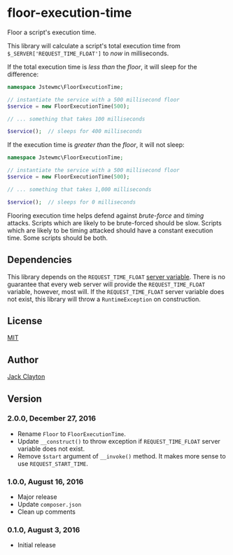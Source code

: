 # floor-execution-time
Floor a script's execution time.

This library will calculate a script's total execution time from `$_SERVER['REQUEST_TIME_FLOAT']` to _now_ in milliseconds. 

If the total execution time is _less than_ the _floor_, it will sleep for the difference:

```php
namespace Jstewmc\FloorExecutionTime;

// instantiate the service with a 500 millisecond floor
$service = new FloorExecutionTime(500);

// ... something that takes 100 milliseconds

$service();  // sleeps for 400 milliseconds
```

If the execution time is _greater than_ the _floor_, it will not sleep:

```php
namespace Jstewmc\FloorExecutionTime;

// instantiate the service with a 500 millisecond floor
$service = new FloorExecutionTime(500);

// ... something that takes 1,000 milliseconds

$service();  // sleeps for 0 milliseconds
```

Flooring execution time helps defend against _brute-force_ and _timing_ attacks. Scripts which are likely to be brute-forced should be slow. Scripts which are likely to be timing attacked should have a constant execution time. Some scripts should be both.

## Dependencies

This library depends on the `REQUEST_TIME_FLOAT` [server variable](http://php.net/manual/en/reserved.variables.server.php). There is no guarantee that every web server will provide the `REQUEST_TIME_FLOAT` variable, however, most will. If the `REQUEST_TIME_FLOAT` server variable does not exist, this library will throw a `RuntimeException` on construction.

## License

[MIT](https://github.com/jstewmc/floor-execution-time/blob/master/LICENSE)

## Author

[Jack Clayton](mailto:clayjs0@gmail.com)

## Version

### 2.0.0, December 27, 2016

* Rename `Floor` to `FloorExecutionTime`.
* Update `__construct()` to throw exception if `REQUEST_TIME_FLOAT` server variable does not exist.
* Remove `$start` argument of `__invoke()` method. It makes more sense to use `REQUEST_START_TIME`.

### 1.0.0, August 16, 2016

* Major release
* Update `composer.json`
* Clean up comments

### 0.1.0, August 3, 2016

* Initial release

